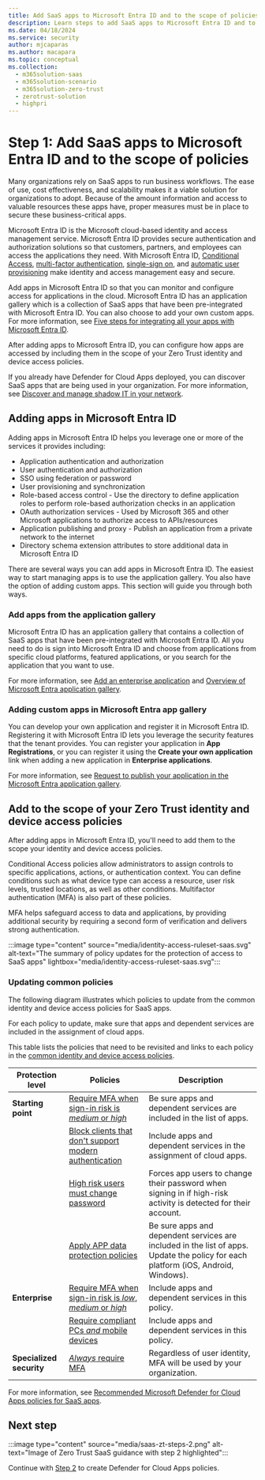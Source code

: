 ```yaml
---
title: Add SaaS apps to Microsoft Entra ID and to the scope of policies 
description: Learn steps to add SaaS apps to Microsoft Entra ID and to the scope of identity and device policies.
ms.date: 04/18/2024
ms.service: security
author: mjcaparas
ms.author: macapara
ms.topic: conceptual
ms.collection:
  -	m365solution-saas
  -	m365solution-scenario
  -	m365solution-zero-trust
  -	zerotrust-solution
  - highpri
---
```


# Step 1: Add SaaS apps to Microsoft Entra ID and to the scope of policies 

Many organizations rely on SaaS apps to run business workflows. The ease of use, cost effectiveness, and scalability makes it a viable solution for organizations to adopt. Because of the amount information and access to valuable resources these apps have, proper measures must be in place to secure these business-critical apps.

Microsoft Entra ID is the Microsoft cloud-based identity and access management service. Microsoft Entra ID provides secure authentication and authorization solutions so that customers, partners, and employees can access the applications they need. With Microsoft Entra ID, [Conditional Access](/azure/active-directory/conditional-access/overview), [multi-factor authentication](/azure/active-directory/authentication/concept-mfa-howitworks), [single-sign on](/azure/active-directory/hybrid/how-to-connect-sso), and [automatic user provisioning](/azure/active-directory/app-provisioning/user-provisioning) make identity and access management easy and secure.

Add apps in Microsoft Entra ID so that you can monitor and configure access for applications in the cloud. Microsoft Entra ID has an application gallery which is a collection of SaaS apps that have been pre-integrated with Microsoft Entra ID. You can also choose to add your own custom apps. For more information, see [Five steps for integrating all your apps with Microsoft Entra ID](/azure/active-directory/fundamentals/five-steps-to-full-application-integration-with-azure-ad).

After adding apps to Microsoft Entra ID, you can configure how apps are accessed by including them in the scope of your Zero Trust identity and device access policies. 

If you already have Defender for Cloud Apps deployed, you can discover SaaS apps that are being used in your organization. For more information, see [Discover and manage shadow IT in your network](/defender-cloud-apps/tutorial-shadow-it).

<a name='adding-apps-in-azure-ad'></a>

## Adding apps in Microsoft Entra ID

Adding apps in Microsoft Entra ID helps you leverage one or more of the services it provides including:

* Application authentication and authorization
* User authentication and authorization
* SSO using federation or password
* User provisioning and synchronization
* Role-based access control - Use the directory to define application roles to perform role-based authorization checks in an application
* OAuth authorization services - Used by Microsoft 365 and other Microsoft applications to authorize access to APIs/resources
* Application publishing and proxy - Publish an application from a private network to the internet
* Directory schema extension attributes to store additional data in Microsoft Entra ID 

There are several ways you can add apps in Microsoft Entra ID. The easiest way to start managing apps is to use the application gallery. You also have the option of adding custom apps. This section will guide you through both ways. 

### Add apps from the application gallery

Microsoft Entra ID has an application gallery that contains a collection of SaaS apps that have been pre-integrated with Microsoft Entra ID. All you need to do is sign into Microsoft Entra ID and choose from applications from specific cloud platforms, featured applications, or you search for the application that you want to use.

For more information, see [Add an enterprise application](/azure/active-directory/manage-apps/add-application-portal#add-an-enterprise-application) and [Overview of Microsoft Entra application gallery](/azure/active-directory/manage-apps/overview-application-gallery).

<a name='adding-custom-apps-in-azure-ad-app-gallery'></a>

### Adding custom apps in Microsoft Entra app gallery
You can develop your own application and register it in Microsoft Entra ID. Registering it with Microsoft Entra ID lets you leverage the security features that the tenant provides. You can register your application in **App Registrations**, or you can register it using the **Create your own application** link when adding a new application in **Enterprise applications**.

For more information, see  [Request to publish your application in the Microsoft Entra application gallery](/azure/active-directory/manage-apps/v2-howto-app-gallery-listing).

## Add to the scope of your Zero Trust identity and device access policies

After adding apps in Microsoft Entra ID, you'll need to add them to the scope your identity and device access policies. 

Conditional Access policies allow administrators to assign controls to specific applications, actions, or authentication context. You can define conditions such as what device type can access a resource, user risk levels, trusted locations, as well as other conditions. Multifactor authentication (MFA) is also part of these policies. 

MFA helps safeguard access to data and applications, by providing additional security by requiring a second form of verification and delivers strong authentication. 

:::image type="content" source="media/identity-access-ruleset-saas.svg" alt-text="The summary of policy updates for the protection of access to SaaS apps" lightbox="media/identity-access-ruleset-saas.svg":::

### Updating common policies 

The following diagram illustrates which policies to update from the common identity and device access policies for SaaS apps.

For each policy to update, make sure that apps and dependent services are included in the assignment of cloud apps.

This table lists the policies that need to be revisited and links to each policy in the [common identity and device access policies](/microsoft-365/security/office-365-security/microsoft-365-policies-configurations).

|Protection level|Policies|Description|
|---|---|---|
|**Starting point**|[Require MFA when sign-in risk is *medium* or *high*](/microsoft-365/security/office-365-security/identity-access-policies#require-mfa-based-on-sign-in-risk)|Be sure apps and dependent services are included in the list of apps. |
||[Block clients that don't support modern authentication](/microsoft-365/security/office-365-security/identity-access-policies#block-clients-that-dont-support-multi-factor)|Include apps and dependent services in the assignment of cloud apps.|
||[High risk users must change password](/microsoft-365/security/office-365-security/identity-access-policies#high-risk-users-must-change-password)|Forces app users to change their password when signing in if high-risk activity is detected for their account. |
||[Apply APP data protection policies](/microsoft-365/security/office-365-security/identity-access-policies#apply-app-data-protection-policies)|Be sure apps and dependent services are included in the list of apps. Update the policy for each platform (iOS, Android, Windows).|
|**Enterprise**|[Require MFA when sign-in risk is *low*, *medium* or *high*](/microsoft-365/security/office-365-security/identity-access-policies#require-mfa-based-on-sign-in-risk)| Include apps and dependent services in this policy.|
||[Require compliant PCs *and* mobile devices](/microsoft-365/security/office-365-security/identity-access-policies#require-compliant-pcs-and-mobile-devices)|Include apps and dependent services in this policy.|
|**Specialized security**|[*Always* require MFA](/microsoft-365/security/office-365-security/identity-access-policies#require-mfa-based-on-sign-in-risk)|Regardless of user identity, MFA will be used by your organization.  |

For more information, see [Recommended Microsoft Defender for Cloud Apps policies for SaaS apps](/microsoft-365/security/office-365-security/mcas-saas-access-policies). 

## Next step

:::image type="content" source="media/saas-zt-steps-2.png" alt-text="Image of Zero Trust SaaS guidance with step 2 highlighted":::

Continue with [Step 2](create-policies.md) to create Defender for Cloud Apps policies.
